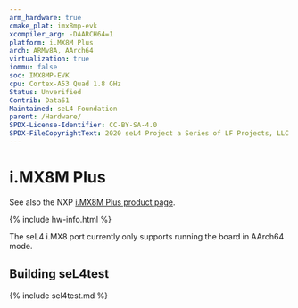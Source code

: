 ```yaml
---
arm_hardware: true
cmake_plat: imx8mp-evk
xcompiler_arg: -DAARCH64=1
platform: i.MX8M Plus
arch: ARMv8A, AArch64
virtualization: true
iommu: false
soc: IMX8MP-EVK
cpu: Cortex-A53 Quad 1.8 GHz
Status: Unverified
Contrib: Data61
Maintained: seL4 Foundation
parent: /Hardware/
SPDX-License-Identifier: CC-BY-SA-4.0
SPDX-FileCopyrightText: 2020 seL4 Project a Series of LF Projects, LLC.
---
```


# i.MX8M Plus

See also the NXP [i.MX8M Plus product
page](https://www.nxp.com/design/design-center/development-boards-and-designs/8MPLUSLPD4-EVK).

{% include hw-info.html %}

The seL4 i.MX8 port currently only supports running the board in AArch64 mode.

## Building seL4test

{% include sel4test.md %}


